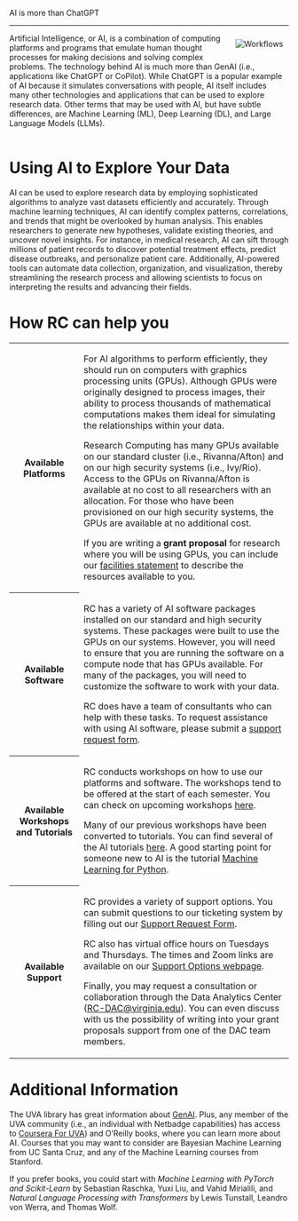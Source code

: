 <p class="lead">
AI is more than ChatGPT
</p>

- - -
<table>
<tbody>
<tr>
 <img src="/images/dac/ai_head.jpg" alt="Workflows" align="right" style="max-width:30%;padding:10px;" />

Artificial Intelligence, or AI, is a combination of computing platforms and programs that emulate human thought processes for making decisions and solving complex problems. The technology behind AI is much more than GenAI (i.e., applications like ChatGPT or CoPilot).  While ChatGPT is a popular example of AI because it simulates conversations with people, AI itself includes many other technologies and applications that can be used to explore research data.  Other terms that may be used with AI, but have subtle differences, are Machine Learning (ML), Deep Learning (DL), and Large Language Models (LLMs). 
</tr>
</tbody>
</table>

# <b>Using AI to Explore Your Data</b>

AI can be used to explore research data by employing sophisticated algorithms to analyze vast datasets efficiently and accurately. Through machine learning techniques, AI can identify complex patterns, correlations, and trends that might be overlooked by human analysis. This enables researchers to generate new hypotheses, validate existing theories, and uncover novel insights. For instance, in medical research, AI can sift through millions of patient records to discover potential treatment effects, predict disease outbreaks, and personalize patient care. Additionally, AI-powered tools can automate data collection, organization, and visualization, thereby streamlining the research process and allowing scientists to focus on interpreting the results and advancing their fields.


# <b>How RC can help you</b>
<table class="table table-striped">
<tbody>

<tr>

<th scope="row" style="width:25%;font-weight:bold;">Available Platforms</th>
<td>

For AI algorithms to perform efficiently, they should run on computers with graphics processing units (GPUs). Although GPUs were originally designed to process images, their ability to process thousands of mathematical computations makes them ideal for simulating the relationships within your data. 

Research Computing has many GPUs available on our standard cluster (i.e., Rivanna/Afton) and on our high security systems (i.e., Ivy/Rio). Access to the GPUs on Rivanna/Afton is available at no cost to all researchers with an allocation. For those who have been provisioned on our high security systems, the GPUs are available at no additional cost. 


If you are writing a <b>grant proposal</b> for research where you will be using GPUs, you can include our [facilities statement](https://www.rc.virginia.edu/userinfo/computing-environments/) to describe the resources available to you.
</td>
</tr>

<tr>

<th scope="row" style="width:25%;font-weight:bold;">Available Software</th>
<td>

RC has a variety of AI software packages installed on our standard and high security systems.  These packages were built to use the GPUs on our systems. However, you will need to ensure that you are running the software on a compute node that has GPUs available. For many of the packages, you will need to customize the software to work with your data. 

RC does have a team of consultants who can help with these tasks. To request assistance with using AI software, please submit a [support request form](https://www.rc.virginia.edu/form/support-request/). 
</td>
</tr>

<tr>

<th scope="row" style="width:25%;font-weight:bold;">Available Workshops and Tutorials</th>
<td>

RC conducts workshops on how to use our platforms and software.  The workshops tend to be offered at the start of each semester.  You can check on upcoming workshops [here](https://www.rc.virginia.edu/education/workshops/). 

Many of our previous workshops have been converted to tutorials.  You can find several of the AI tutorials [here](https://learning.rc.virginia.edu/tag/deep_learning/).  A good starting point for someone new to AI is the tutorial [Machine Learning for Python](https://learning.rc.virginia.edu/notes/python-machine-learning/). 

</td>
</tr>

<tr>

<th scope="row" style="width:25%;font-weight:bold;">Available Support</th>
<td>

RC provides a variety of support options. You can submit questions to our ticketing system by filling out our [Support Request Form](https://rc.virginia.edu/form/support-request/). 

RC also has virtual office hours on Tuesdays and Thursdays.  The times and Zoom links are available on our [Support Options webpage](https://rc.virginia.edu/support/#office-hours). 

Finally, you may request a consultation or collaboration through the Data Analytics Center (RC-DAC@virginia.edu).  You can even discuss with us the possibility of writing into your grant proposals support from one of the DAC team members.

</td>
</tr>

</tbody>
</table>

# <b>Additional Information</b>

The UVA library has great information about [GenAI](https://guides.lib.virginia.edu/genai).
Plus, any member of the UVA community (i.e., an individual with Netbadge capabilities) has access to [Coursera For UVA]( https://www.coursera.org/programs/coursera-for-uva-mjhc4?authProvider=uva)) and O’Reilly books, where you can learn more about AI. Courses that you may want to consider are Bayesian Machine Learning from UC Santa Cruz, and any of the Machine Learning courses from Stanford. 


If you prefer books, you could start with _Machine Learning with PyTorch and Scikit-Learn_ by Sebastian Raschka, Yuxi Liu, and Vahid Mirialili, and _Natural Language Processing with Transformers_ by Lewis Tunstall, Leandro von Werra, and Thomas Wolf.




